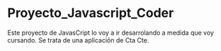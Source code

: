 # Proyecto_Javascript_Coder
Este proyecto de JavasCript lo voy a ir desarrolando a medida que voy cursando. Se trata de una aplicación de Cta Cte.
